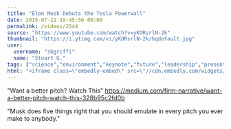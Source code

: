 ```yaml
---
title: "Elon Musk Debuts the Tesla Powerwall"
date: 2015-07-22 19:45:56 00:00
permalink: /videos/2544
source: "https://www.youtube.com/watch?v=yKORsrlN-2k"
thumbnail: "https://i.ytimg.com/vi/yKORsrlN-2k/hqdefault.jpg"
user:
  username: "sbgriffi"
  name: "Stuart G."
tags: ["science","environment","keynote","future","leadership","presentation","elon musk"]
html: "<iframe class=\"embedly-embed\" src=\"//cdn.embedly.com/widgets/media.html?src=https%3A%2F%2Fwww.youtube.com%2Fembed%2FyKORsrlN-2k%3Fwmode%3Dtransparent%26feature%3Doembed&wmode=transparent&url=https%3A%2F%2Fwww.youtube.com%2Fwatch%3Fv%3DyKORsrlN-2k&image=https%3A%2F%2Fi.ytimg.com%2Fvi%2FyKORsrlN-2k%2Fhqdefault.jpg&key=daaebf4d9cdd46779200162d0ca86e20&type=text%2Fhtml&schema=youtube\" width=\"854\" height=\"480\" scrolling=\"no\" frameborder=\"0\" allowfullscreen></iframe>"
---
```


"Want a better pitch? Watch This"
https://medium.com/firm-narrative/want-a-better-pitch-watch-this-328b95c2fd0b

"Musk does five things right that you should emulate in every pitch you ever make to anybody."